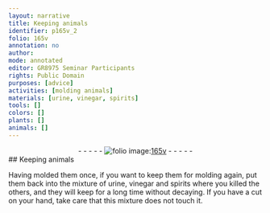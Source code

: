 ```yaml
---
layout: narrative
title: Keeping animals
identifier: p165v_2
folio: 165v
annotation: no
author:
mode: annotated
editor: GR8975 Seminar Participants
rights: Public Domain
purposes: [advice]
activities: [molding animals]
materials: [urine, vinegar, spirits]
tools: []
colors: []
plants: []
animals: []
---
```


 <div class="folio" align="center">- - - - - <a href="http://gallica.bnf.fr/ark:/12148/btv1b10500001g/f336.image" target="_blank"><img src="https://cu-mkp.github.io/GR8975-edition/assets/photo-icon.png" alt="folio image: " style="display:inline-block; margin-bottom:-3px;"/>165v</a> - - - - - </div> <span class="activity"></span> 
## Keeping animals

 
Having molded them once, if you want to keep them for molding again, put them back into the mixture of <span class="material">urine</span>, <span class="material">vinegar</span> and <span class="material">spirits</span> where you killed the others, and they will keep for a long time without decaying. If you have a cut on your hand, take care that this mixture does not touch it.
 